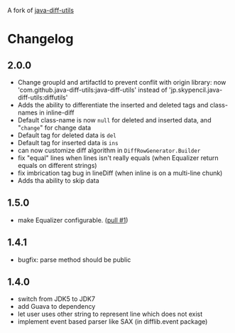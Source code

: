 A fork of [java-diff-utils](https://code.google.com/p/java-diff-utils/)

# Changelog

## 2.0.0

- Change groupId and artifactId to prevent conflit with origin library: now 'com.github.java-diff-utils:java-diff-utils' instead of 'jp.skypencil.java-diff-utils:diffutils'
- Adds the ability to differentiate the inserted and deleted tags and class-names in inline-diff
- Default class-name is now `null` for deleted and inserted data, and "`change`" for change data
- Default tag for deleted data is `del`
- Default tag for inserted data is `ins`
- can now customize diff algorithm in `DiffRowGenerator.Builder`
- fix "equal" lines when lines isn't really equals (when Equalizer return equals on different strings)
- fix imbrication tag bug in lineDiff (when inline is on a multi-line chunk)
- Adds tha ability to skip data

## 1.5.0

- make Equalizer configurable. ([pull #1](https://github.com/eller86/java-diff-utils/pull/1))

## 1.4.1

- bugfix: parse method should be public

## 1.4.0

- switch from JDK5 to JDK7
- add Guava to dependency
- let user uses other string to represent line which does not exist
- implement event based parser like SAX (in difflib.event package)


